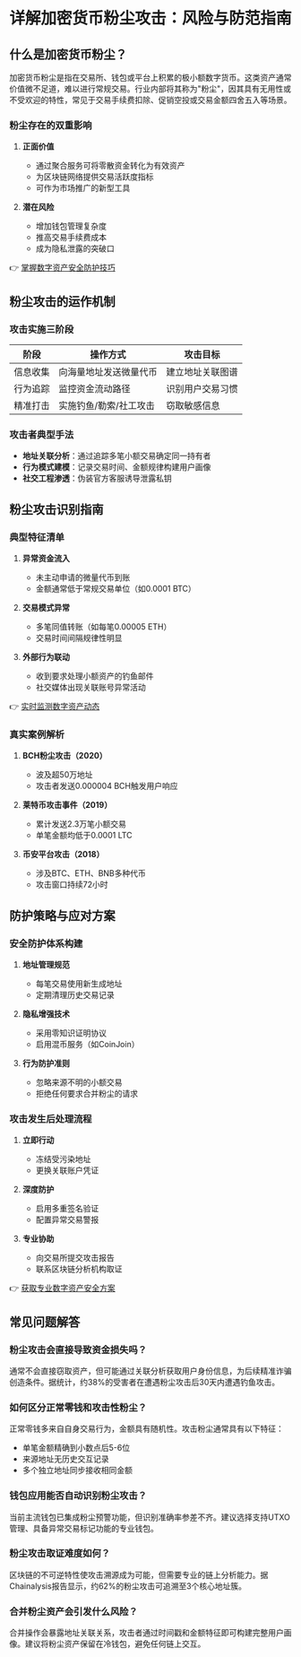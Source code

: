 # 详解加密货币粉尘攻击：风险与防范指南

## 什么是加密货币粉尘？

加密货币粉尘是指在交易所、钱包或平台上积累的极小额数字货币。这类资产通常价值微不足道，难以进行常规交易。行业内部将其称为"粉尘"，因其具有无用性或不受欢迎的特性，常见于交易手续费扣除、促销空投或交易金额四舍五入等场景。

### 粉尘存在的双重影响
1. **正面价值**  
   - 通过聚合服务可将零散资金转化为有效资产
   - 为区块链网络提供交易活跃度指标
   - 可作为市场推广的新型工具

2. **潜在风险**  
   - 增加钱包管理复杂度
   - 推高交易手续费成本
   - 成为隐私泄露的突破口

👉 [掌握数字资产安全防护技巧](https://bit.ly/okx_welcome)

## 粉尘攻击的运作机制

### 攻击实施三阶段
| 阶段 | 操作方式 | 攻击目标 |
|------|---------|---------|
| 信息收集 | 向海量地址发送微量代币 | 建立地址关联图谱 |
| 行为追踪 | 监控资金流动路径 | 识别用户交易习惯 |
| 精准打击 | 实施钓鱼/勒索/社工攻击 | 窃取敏感信息 |

### 攻击者典型手法
- **地址关联分析**：通过追踪多笔小额交易确定同一持有者
- **行为模式建模**：记录交易时间、金额规律构建用户画像
- **社交工程渗透**：伪装官方客服诱导泄露私钥

## 粉尘攻击识别指南

### 典型特征清单
1. **异常资金流入**  
   - 未主动申请的微量代币到账
   - 金额通常低于常规交易单位（如0.0001 BTC）

2. **交易模式异常**  
   - 多笔同值转账（如每笔0.00005 ETH）
   - 交易时间间隔规律性明显

3. **外部行为联动**  
   - 收到要求处理小额资产的钓鱼邮件
   - 社交媒体出现关联账号异常活动

👉 [实时监测数字资产动态](https://bit.ly/okx_welcome)

### 真实案例解析
1. **BCH粉尘攻击（2020）**  
   - 波及超50万地址
   - 攻击者发送0.000004 BCH触发用户响应

2. **莱特币攻击事件（2019）**  
   - 累计发送2.3万笔小额交易
   - 单笔金额均低于0.0001 LTC

3. **币安平台攻击（2018）**  
   - 涉及BTC、ETH、BNB多种代币
   - 攻击窗口持续72小时

## 防护策略与应对方案

### 安全防护体系构建
1. **地址管理规范**  
   - 每笔交易使用新生成地址
   - 定期清理历史交易记录

2. **隐私增强技术**  
   - 采用零知识证明协议
   - 启用混币服务（如CoinJoin）

3. **行为防护准则**  
   - 忽略来源不明的小额交易
   - 拒绝任何要求合并粉尘的请求

### 攻击发生后处理流程
1. **立即行动**  
   - 冻结受污染地址
   - 更换关联账户凭证

2. **深度防护**  
   - 启用多重签名验证
   - 配置异常交易警报

3. **专业协助**  
   - 向交易所提交攻击报告
   - 联系区块链分析机构取证

👉 [获取专业数字资产安全方案](https://bit.ly/okx_welcome)

## 常见问题解答

### 粉尘攻击会直接导致资金损失吗？
通常不会直接窃取资产，但可能通过关联分析获取用户身份信息，为后续精准诈骗创造条件。据统计，约38%的受害者在遭遇粉尘攻击后30天内遭遇钓鱼攻击。

### 如何区分正常零钱和攻击性粉尘？
正常零钱多来自自身交易行为，金额具有随机性。攻击粉尘通常具有以下特征：  
- 单笔金额精确到小数点后5-6位  
- 来源地址无历史交互记录  
- 多个独立地址同步接收相同金额

### 钱包应用能否自动识别粉尘攻击？
当前主流钱包已集成粉尘预警功能，但识别准确率参差不齐。建议选择支持UTXO管理、具备异常交易标记功能的专业钱包。

### 粉尘攻击取证难度如何？
区块链的不可逆特性使攻击溯源成为可能，但需要专业的链上分析能力。据Chainalysis报告显示，约62%的粉尘攻击可追溯至3个核心地址簇。

### 合并粉尘资产会引发什么风险？
合并操作会暴露地址关联关系，攻击者通过时间戳和金额特征即可构建完整用户画像。建议将粉尘资产保留在冷钱包，避免任何链上交互。